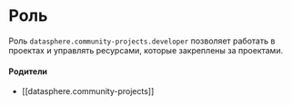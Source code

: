 # Роль

Роль `datasphere.community-projects.developer` позволяет работать в проектах и управлять ресурсами, которые закреплены за проектами.


#### Родители

- [[datasphere.community-projects]]
